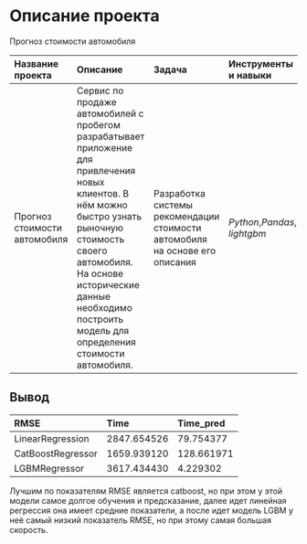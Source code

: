 # Описание проекта 
Прогноз стоимости автомобиля

| Название проекта | Описание | Задача | Инструменты и навыки | Статус |
| :---------------------- | :---------------------- | :---------------------- | :---------------------- | :---------------------- |
| Прогноз стоимости автомобиля | Сервис по продаже автомобилей с пробегом  разрабатывает приложение для привлечения новых клиентов. В нём можно быстро узнать рыночную стоимость своего автомобиля. На основе исторические данные необходимо построить модель для определения стоимости автомобиля. | Разработка системы рекомендации стоимости автомобиля на основе его описания | *Python*,*Pandas*, *lightgbm* | Завершен |

## Вывод 

| RMSE |	Time |	Time_pred |
| :---------------------- | :---------------------- | :---------------------- |
| LinearRegression | 2847.654526 |	79.754377 |	0.202178 |
| CatBoostRegressor |	1659.939120 |	128.661971 |	0.464828 |
| LGBMRegressor |	3617.434430 |	4.229302 |	0.105499 |

Лучшим по показателям RMSE является catboost, но при этом у этой модели самое долгое обучения и предсказание, далее идет линейная регрессия она имеет средние показатели, а после идет модель LGBM у неё самый низкий показатель RMSE, но при этому самая большая скорость.
